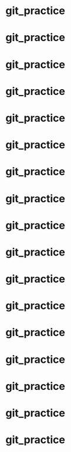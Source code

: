 # git_practice
# git_practice
# git_practice
# git_practice
# git_practice
# git_practice
# git_practice
# git_practice
# git_practice
# git_practice
# git_practice
# git_practice
# git_practice
# git_practice
# git_practice
# git_practice
# git_practice
